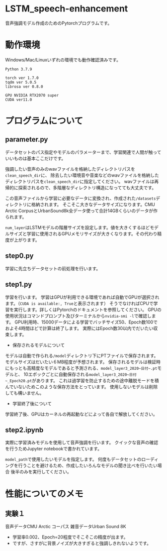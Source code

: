 # LSTM_speech-enhancement

音声強調モデル作成のためのPytorchプログラムです。

# 動作環境
Windows/Mac/Linuxいずれの環境でも動作確認済みです。

```
Python 3.7.9

torch ver 1.7.0
tqdm ver 5.0.5
librosa ver 0.8.0

GPU NVIDIA RTX2070 super
CUDA ver11.0
```
# プログラムについて

## parameter.py

データセットのパス指定やモデルのパラメーターまで、学習関連で人間が触っていいものは基本ここだけです。

強調したい音声のみのwavファイルを格納したディレクトリパスを`clean_speech_dir`に、
除去したい環境音や音楽などのwavファイルを格納したディレクトリパスを`clean_speech_dir`に指定してください。
wavファイルは再帰的に探索されるので、多階層なディレクトリ構造になってても大丈夫です。

この音声ファイルから学習に必要なデータに変換され、作成された`/datasets`ディレクトリに格納されます。
そこそこ大きなデータサイズになります。CMU Arctic CorpusとUrbanSound8k全データ使って合計14GBくらいのデータが作られます。

`num_layer`はLSTMモデルの階層サイズを設定します。値を大きくするほどモデルサイズと学習に使用されるGPUメモリサイズが大きくなります。その代わり精度が上がります。


## step0.py
学習に先立ちデータセットの前処理を行います。

## step1.py
学習を行います。
学習はGPUが利用できる環境であれば自動でGPUが選択されます。（`CUDA is available:, True`と表示されます）
そうでなければCPUで学習を実行します。詳しくはPytorchのドキュメントを参照してください。
GPUの使用状況はコマンドプロンプト及びターミナルから`nvidia-smi -l`で確認します。
GPU利用時、15000データによる学習でバッチサイズ50、Epoch数100でおよそ4時間ほどで計算は終了します。
実際にはEpoch数30以内でだいたい収束します。

- 保存されるモデルについて

モデルは自動で作られる`/model`ディレクトリ下にPTファイルで保存されます。モデルサイズはだいたい６MB程度が予想されます。
保存されるモデルは検証時にもっとも高精度なモデルであると予測される、`model_layer3_2020~日付~.pt`モデルと、
10エポックごとに自動保存される`model_layer3_2020~日付~_Epoch20.pt`があります。
これは過学習を防止するための途中離脱モードを積んでいないためこのような保存方法をとっています。
使用しないモデルは削除しても構いません。

- 学習終了後について

学習終了後、GPUはカーネルの再起動などによって各自で解放してください。

## step2.ipynb
実際に学習済みモデルを使用して音声強調を行います。
クイックな音声の確認を行うためJupyter notebookで書かれています。

`model_path`で使用したいモデルを指定します。
何度もデータセットのローディングを行うことを避けるため、作成したいろんなモデルの聞き比べを行いたい場合
後半のみを実行してください。


# 性能についてのメモ
## 実験１
音声データCMU Arctic コーパス
雑音データUrban Sound 8K

- 学習率0.002、Epoch=20程度でそこそこの精度が出ます。
- ですが、さすがに背景ノイズが大きすぎると強調しきれないようです。
